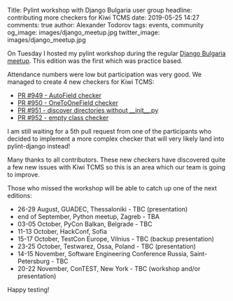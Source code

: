 Title: Pylint workshop with Django Bulgaria user group
headline: contributing more checkers for Kiwi TCMS
date: 2019-05-25 14:27
comments: true
author: Alexander Todorov
tags: events, community
og_image: images/django_meetup.jpg
twitter_image: images/django_meetup.jpg

On Tuesday I hosted my pylint workshop during the regular
[Django Bulgaria meetup](https://www.facebook.com/events/295673718035353/).
This edition was the first which was practice based.

Attendance numbers were low but participation was very good. We managed to
create 4 new checkers for Kiwi TCMS:

- [PR #949 - AutoField checker](https://github.com/kiwitcms/Kiwi/pull/949)
- [PR #950 - OneToOneField checker](https://github.com/kiwitcms/Kiwi/pull/950)
- [PR #951 - discover directories without \_\_init\_\_.py](https://github.com/kiwitcms/Kiwi/pull/951)
- [PR #952 - empty class checker](https://github.com/kiwitcms/Kiwi/pull/952)

I am still waiting for a 5th pull request from one of the participants who
decided to implement a more complex checker that will very likely land into
pylint-django instead!

Many thanks to all contributors. These new checkers have discovered quite a
few new issues with Kiwi TCMS so this is an area which our team is going to improve.

Those who missed the workshop will be able to catch up one of the next editions:

- 26-29 August, GUADEC, Thessaloniki - TBC (presentation)
- end of September, Python meetup, Zagreb - TBA
- 03-05 October, PyCon Balkan, Belgrade - TBC
- 11-13 October, HackConf, Sofia
- 15-17 October, TestCon Europe, Vilnius - TBC (backup presentation)
- 23-25 October, Testwarez, Ossa, Poland - TBC (presentation)
- 14-15 November, Software Engineering Conference Russia, Saint-Petersburg - TBC
- 20-22 November, ConTEST, New York - TBC (workshop and/or presentation)


Happy testing!
